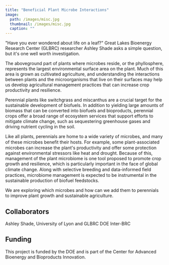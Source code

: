 ```yaml
---
title: "Beneficial Plant Microbe Interactions"
image: 
  path: /images/misc.jpg
  thumbnail: /images/misc.jpg
  caption: ""
---
```

"Have you ever wondered about life on a leaf?" Great Lakes Bioenergy Research Center (GLBRC) researcher Ashley Shade asks a simple question, but it's one well worth investigation.

The aboveground part of plants where microbes reside, or the phyllosphere, represents the largest environmental surface area on the plant. Much of this area is grown as cultivated agriculture, and understanding the interactions between plants and the microorganisms that live on their surfaces may help us develop agricultural management practices that can increase crop productivity and resilience.

Perennial plants like switchgrass and miscanthus are a crucial target for the sustainable development of biofuels. In addition to yielding large amounts of biomass that can be converted into biofuels and bioproducts, perennial crops offer a broad range of ecosystem services that support efforts to mitigate climate change, such as sequestering greenhouse gases and driving nutrient cycling in the soil.

Like all plants, perennials are home to a wide variety of microbes, and many of these microbes beneﬁt their hosts. For example, some plant-associated microbes can increase the plant's productivity and offer some protection against environmental stressors like heat and drought. Because of this, management of the plant microbiome is one tool proposed to promote crop growth and resilience, which is particularly important in the face of global climate change. Along with selective breeding and data-informed ﬁeld practices, microbiome management is expected to be instrumental in the sustainable production of biofuel feedstocks.

We are exploring which microbes and how can we add them to perennials to improve plant growth and sustainable agriculture.

## Collaborators
Ashley Shade, University of Lyon and GLBRC
DOE Inter-BRC


## Funding

This project is funded by the DOE and is part of the Center for Advanced Bioenergy and Bioproducts Innovation.

